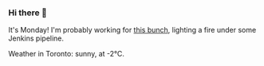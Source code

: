 ### Hi there :wave:

It's Monday! I'm probably working for [this bunch](https://github.com/kohofinancial), lighting a fire under some Jenkins pipeline.

Weather in Toronto: sunny, at -2°C.
